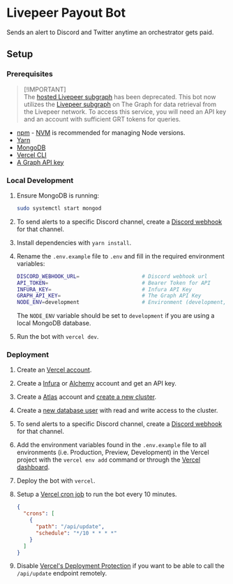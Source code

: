 # Livepeer Payout Bot

Sends an alert to Discord and Twitter anytime an orchestrator gets paid.

## Setup

### Prerequisites

> [!IMPORTANT]\
> The [hosted Livepeer subgraph](https://thegraph.com/hosted-service/subgraph/livepeer/livepeer) has been deprecated. This bot now utilizes the [Livepeer subgraph](https://thegraph.com/explorer/subgraphs/FE63YgkzcpVocxdCEyEYbvjYqEf2kb1A6daMYRxmejYC?view=Query&chain=arbitrum-one) on The Graph for data retrieval from the Livepeer network. To access this service, you will need an API key and an account with sufficient GRT tokens for queries.

- [npm](https://docs.npmjs.com/downloading-and-installing-node-js-and-npm) -
  [NVM](https://github.com/nvm-sh/nvm) is recommended for managing Node
  versions.
- [Yarn](https://yarnpkg.com/getting-started/install)
- [MongoDB](https://www.mongodb.com/docs/manual/tutorial/install-mongodb-on-ubuntu/)
- [Vercel CLI](https://vercel.com/docs/cli)
- [A Graph API key](https://thegraph.com/docs/developer/quick-start#request-api-key)

### Local Development

1. Ensure MongoDB is running:

   ```bash
   sudo systemctl start mongod
   ```

2. To send alerts to a specific Discord channel, create a
   [Discord webhook](https://support.discord.com/hc/en-us/articles/228383668-Intro-to-Webhooks)
   for that channel.
3. Install dependencies with `yarn install`.
4. Rename the `.env.example` file to `.env` and fill in the required environment
   variables:

   ```bash
   DISCORD_WEBHOOK_URL=                    # Discord webhook url
   API_TOKEN=                              # Bearer Token for API
   INFURA_KEY=                             # Infura API Key
   GRAPH_API_KEY=                          # The Graph API Key
   NODE_ENV=development                    # Environment (development, production)
   ```

   The `NODE_ENV` variable should be set to `development` if you are using a
   local MongoDB database.

5. Run the bot with `vercel dev`.

### Deployment

1. Create an [Vercel account](https://vercel.com/signup).
2. Create a [Infura](https://infura.io/) or [Alchemy](https://www.alchemy.com/)
   account and get an API key.
3. Create a [Atlas](https://www.mongodb.com/cloud/atlas) account and
   [create a new cluster](https://www.mongodb.com/docs/atlas/tutorial/create-new-cluster/).
4. Create a
   [new database user](https://www.mongodb.com/docs/atlas/security-add-mongodb-users/)
   with read and write access to the cluster.
5. To send alerts to a specific Discord channel, create a
   [Discord webhook](https://support.discord.com/hc/en-us/articles/228383668-Intro-to-Webhooks)
   for that channel.
6. Add the environment variables found in the `.env.example` file to all
   environments (i.e. Production, Preview, Development) in the Vercel project
   with the `vercel env add` command or through the
   [Vercel dashboard](https://vercel.com/docs/projects/environment-variables).
7. Deploy the bot with `vercel`.
8. Setup a [Vercel cron job](https://vercel.com/docs/solutions/cron-jobs) to run
   the bot every 10 minutes.

   ```json
   {
     "crons": [
       {
         "path": "/api/update",
         "schedule": "*/10 * * * *"
       }
     ]
   }
   ```

9. Disable
   [Vercel's Deployment Protection](https://vercel.com/docs/security/deployment-protection)
   if you want to be able to call the `/api/update` endpoint remotely.
